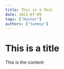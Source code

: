 ```yaml
---
title: This is a Test
date: 2021-07-09
tags: ["Hunter"]
authors: ["tanmoy"]
---
```


# This is a title

This is the content